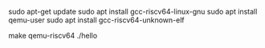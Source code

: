 sudo apt-get update
sudo apt install gcc-riscv64-linux-gnu
sudo apt install qemu-user
sudo apt install gcc-riscv64-unknown-elf

make 
qemu-riscv64 ./hello